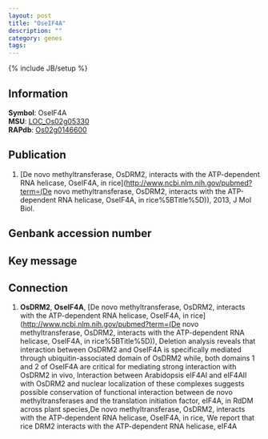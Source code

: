 ```yaml
---
layout: post
title: "OseIF4A"
description: ""
category: genes
tags: 
---
```

{% include JB/setup %}

## Information
__Symbol__: OseIF4A  
__MSU__: [LOC_Os02g05330](http://rice.plantbiology.msu.edu/cgi-bin/ORF_infopage.cgi?orf=LOC_Os02g05330)  
__RAPdb__: [Os02g0146600](http://rapdb.dna.affrc.go.jp/viewer/gbrowse_details/irgsp1?name=Os02g0146600)  

## Publication
1. [De novo methyltransferase, OsDRM2, interacts with the ATP-dependent RNA helicase, OseIF4A, in rice](http://www.ncbi.nlm.nih.gov/pubmed?term=(De novo methyltransferase, OsDRM2, interacts with the ATP-dependent RNA helicase, OseIF4A, in rice%5BTitle%5D)), 2013, J Mol Biol.

## Genbank accession number

## Key message

## Connection
1. __OsDRM2__, __OseIF4A__, [De novo methyltransferase, OsDRM2, interacts with the ATP-dependent RNA helicase, OseIF4A, in rice](http://www.ncbi.nlm.nih.gov/pubmed?term=(De novo methyltransferase, OsDRM2, interacts with the ATP-dependent RNA helicase, OseIF4A, in rice%5BTitle%5D)),  Deletion analysis reveals that interaction between OsDRM2 and OseIF4A is specifically mediated through ubiquitin-associated domain of OsDRM2 while, both domains 1 and 2 of OseIF4A are critical for mediating strong interaction with OsDRM2 in vivo, Interaction between Arabidopsis eIF4AI and eIF4AII with OsDRM2 and nuclear localization of these complexes suggests possible conservation of functional interaction between de novo methyltransferases and the translation initiation factor, eIF4A, in RdDM across plant species,De novo methyltransferase, OsDRM2, interacts with the ATP-dependent RNA helicase, OseIF4A, in rice, We report that rice DRM2 interacts with the ATP-dependent RNA helicase, eIF4A


